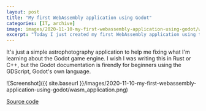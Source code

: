 ```yaml
---
layout: post
title: "My first WebAssembly application using Godot"
categories: [IT, archive]
image: images/2020-11-10-my-first-webassembly-application-using-godot/wasm_application.png
excerpt: "Today I just created my first WebAssembly application using the Godot game engine."
---
```


It's just a simple astrophotography application to help me fixing what I'm learning about the Godot game engine. I wish I was writing this in Rust or C++, but the Godot documentation is firendly for beginners using the GDScript, Godot's own language.

![Screenshot]({{ site.baseurl }}/images/2020-11-10-my-first-webassembly-application-using-godot/wasm_application.png)

[Source code](https://github.com/fschuindt/npf_calculator)
